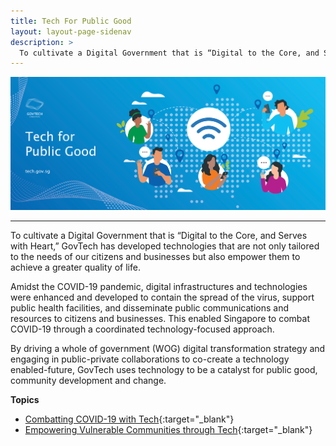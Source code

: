 ```yaml
---
title: Tech For Public Good
layout: layout-page-sidenav
description: >
  To cultivate a Digital Government that is “Digital to the Core, and Serves with Heart,” GovTech has developed technologies for the public good.
---
```


![Tech for Public Good](/assets/img/digital-transformation/Tech-for-public-good-header-banner.png)

---

To cultivate a Digital Government that is “Digital to the Core, and Serves with Heart,” GovTech has developed technologies that are not only tailored to the needs of our citizens and businesses but also empower them to achieve a greater quality of life. 

Amidst the COVID-19 pandemic, digital infrastructures and technologies were enhanced and developed to contain the spread of the virus, support public health facilities, and disseminate public communications and resources to citizens and businesses. This enabled Singapore to combat COVID-19 through a coordinated technology-focused approach. 

By driving a whole of government (WOG) digital transformation strategy and engaging in public-private collaborations to co-create a technology enabled-future, GovTech uses technology to be a catalyst for public good, community development and change.

**Topics**
- [Combatting COVID-19 with Tech](/our-digital-journey/singapore-digital-government-journey/tech-for-public-good/combatting-covid19-with-tech){:target="_blank"}
- [Empowering Vulnerable Communities through Tech](/our-digital-journey/singapore-digital-government-journey/tech-for-public-good/empowering-vulnerable-communities-through-tech){:target="_blank"}
